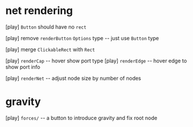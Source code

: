 # net rendering

[play] `Button` should have no `rect`

[play] remove `renderButton` `Options` type -- just use `Button` type

[play] merge `ClickableRect` with `Rect`

[play] `renderCap` -- hover show port type
[play] `renderEdge` -- hover edge to show port info

[play] `renderNet` -- adjust node size by number of nodes

# gravity

[play] `forces/` -- a button to introduce gravity and fix root node
